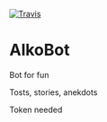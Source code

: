 [![Travis][build-badge]][build]

[build-badge]: https://img.shields.io/travis/abramov1982/E1.12/master.png?style=flat-square

[build]:  https://travis-ci.org/github/abramov1982/E1.12

# AlkoBot
Bot for fun

Tosts, stories, anekdots

Token needed
